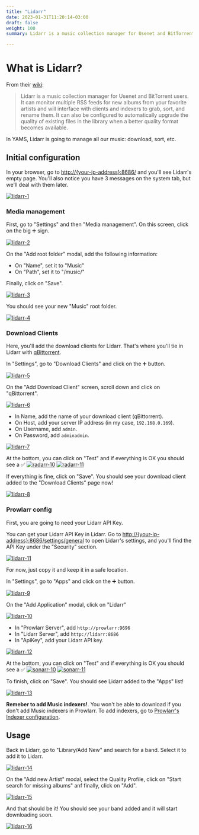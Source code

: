 ```yaml
---
title: "Lidarr"
date: 2023-01-31T11:20:14-03:00
draft: false
weight: 100
summary: Lidarr is a music collection manager for Usenet and BitTorrent users. It can monitor multiple RSS feeds for new albums from your favorite artists and will interface with clients and indexers to grab, sort, and rename them. It can also be configured to automatically upgrade the quality of existing files in the library when a better quality format becomes available.

---
```


# What is Lidarr?

From their [wiki](https://lidarr.audio/):

> Lidarr is a music collection manager for Usenet and BitTorrent users. It can monitor multiple RSS feeds for new albums from your favorite artists and will interface with clients and indexers to grab, sort, and rename them. It can also be configured to automatically upgrade the quality of existing files in the library when a better quality format becomes available.

In YAMS, Lidarr is going to manage all our music: download, sort, etc.

## Initial configuration

In your browser, go to [http://{your-ip-address}:8686/]() and you'll see Lidarr's empty page. You'll also notice you have 3 messages on the system tab, but we'll deal with them later.

[![lidarr-1](/pics/lidarr-1.png)](/pics/lidarr-1.png)

### Media management

First, go to "Settings" and then "Media management". On this screen, click on the big ➕ sign.

[![lidarr-2](/pics/lidarr-2.png)](/pics/lidarr-2.png)

On the "Add root folder" modal, add the following information:

- On "Name", set it to "Music"
- On "Path", set it to "/music/"

Finally, click on "Save".

[![lidarr-3](/pics/lidarr-3.png)](/pics/lidarr-3.png)

You should see your new "Music" root folder.

[![lidarr-4](/pics/lidarr-4.png)](/pics/lidarr-4.png)

### Download Clients

Here, you'll add the download clients for Lidarr. That's where you'll tie in Lidarr with [qBittorrent](/config/qbittorrent).

In "Settings", go to "Download Clients" and click on the ➕ button.

[![lidarr-5](/pics/lidarr-5.png)](/pics/lidarr-5.png)

On the "Add Download Client" screen, scroll down and click on "qBittorrent".

[![lidarr-6](/pics/lidarr-6.png)](/pics/lidarr-6.png)

- In Name, add the name of your download client (qBittorrent).
- On Host, add your server IP address (in my case, `192.168.0.169`).
- On Username, add `admin`.
- On Password, add `adminadmin`.

[![lidarr-7](/pics/lidarr-7.png)](/pics/lidarr-7.png)

At the bottom, you can click on "Test" and if everything is OK you should see a ✅ 
[![radarr-10](/pics/radarr-10.png)](/pics/radarr-10.png)
[![radarr-11](/pics/radarr-11.png)](/pics/radarr-11.png)

If everything is fine, click on "Save". You should see your download client added to the "Download Clients" page now!

[![lidarr-8](/pics/lidarr-8.png)](/pics/lidarr-8.png)

### Prowlarr config

First, you are going to need your Lidarr API Key.

You can get your Lidarr API Key in Lidarr. Go to [http://{your-ip-address}:8686/settings/general]() to open Lidarr's settings, and you'll find the API Key under the "Security" section.

[![lidarr-11](/pics/lidarr-11.png)](/pics/lidarr-11.png)

For now, just copy it and keep it in a safe location.

In "Settings", go to "Apps" and click on the ➕ button.

[![lidarr-9](/pics/lidarr-9.png)](/pics/lidarr-9.png)

On the "Add Application" modal, click on "Lidarr"

[![lidarr-10](/pics/lidarr-10.png)](/pics/lidarr-10.png)

- In "Prowlarr Server", add `http://prowlarr:9696`
- In "Lidarr Server", add `http://lidarr:8686`
- In "ApiKey", add your Lidarr API key.

[![lidarr-12](/pics/lidarr-12.png)](/pics/lidarr-12.png)

At the bottom, you can click on "Test" and if everything is OK you should see a ✅ 
[![sonarr-10](/pics/sonarr-10.png)](/pics/sonarr-10.png)
[![sonarr-11](/pics/sonarr-11.png)](/pics/sonarr-11.png)

To finish, click on "Save". You should see Lidarr added to the "Apps" list!

[![lidarr-13](/pics/lidarr-13.png)](/pics/lidarr-13.png)

**Remeber to add Music indexers!**. You won't be able to download if you don't add Music indexers in Prowlarr. To add indexers, go to [Prowlarr's Indexer configuration](/config/prowlarr/#indexers).

## Usage

Back in Lidarr, go to "Library/Add New" and search for a band. Select it to add it to Lidarr.

[![lidarr-14](/pics/lidarr-14.png)](/pics/lidarr-14.png)

On the "Add new Artist" modal, select the Quality Profile, click on "Start search for missing albums" anf finally, click on "Add".

[![lidarr-15](/pics/lidarr-15.png)](/pics/lidarr-15.png)

And that should be it! You should see your band added and it will start downloading soon.

[![lidarr-16](/pics/lidarr-16.png)](/pics/lidarr-16.png)
